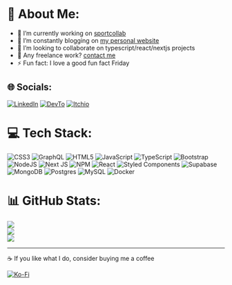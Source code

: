 # 💫 About Me:

- 🔭 I’m currently working on [sportcollab](https://sportcollab.com)
- 🌱 I’m constantly blogging on [my personal website](https://revolugame.com)
- 👯 I’m looking to collaborate on typescript/react/nextjs projects
- 💼 Any freelance work? [contact me](mailto:contact@revolugame.com)
- ⚡ Fun fact: I love a good fun fact Friday

## 🌐 Socials:
[![LinkedIn](https://img.shields.io/badge/LinkedIn-%230077B5.svg?style=for-the-badge&logo=linkedin&logoColor=white)](https://linkedin.com/in/adrien-fischer-b8a1a836) [![DevTo](https://img.shields.io/badge/DevTo-%2312100E.svg?style=for-the-badge&logo=dev.to&logoColor=white)](https://https://dev.to/po8rewq) [![Itchio](https://img.shields.io/static/v1?label=&message=ItchIo&color=FA5C5C&logo=itch.io&logoColor=white&style=for-the-badge)](https://revolugame.itch.io/)

# 💻 Tech Stack:
![CSS3](https://img.shields.io/badge/css3-%231572B6.svg?style=for-the-badge&logo=css3&logoColor=white) ![GraphQL](https://img.shields.io/badge/-GraphQL-E10098?style=for-the-badge&logo=graphql&logoColor=white) ![HTML5](https://img.shields.io/badge/html5-%23E34F26.svg?style=for-the-badge&logo=html5&logoColor=white) ![JavaScript](https://img.shields.io/badge/javascript-%23323330.svg?style=for-the-badge&logo=javascript&logoColor=%23F7DF1E) ![TypeScript](https://img.shields.io/badge/typescript-%23007ACC.svg?style=for-the-badge&logo=typescript&logoColor=white) ![Bootstrap](https://img.shields.io/badge/bootstrap-%23563D7C.svg?style=for-the-badge&logo=bootstrap&logoColor=white) ![NodeJS](https://img.shields.io/badge/node.js-6DA55F?style=for-the-badge&logo=node.js&logoColor=white) ![Next JS](https://img.shields.io/badge/Next-black?style=for-the-badge&logo=next.js&logoColor=white) ![NPM](https://img.shields.io/badge/NPM-%23000000.svg?style=for-the-badge&logo=npm&logoColor=white) ![React](https://img.shields.io/badge/react-%2320232a.svg?style=for-the-badge&logo=react&logoColor=%2361DAFB) ![Styled Components](https://img.shields.io/badge/styled--components-DB7093?style=for-the-badge&logo=styled-components&logoColor=white) 	![Supabase](https://img.shields.io/badge/Supabase-3ECF8E?style=for-the-badge&logo=supabase&logoColor=white) ![MongoDB](https://img.shields.io/badge/MongoDB-%234ea94b.svg?style=for-the-badge&logo=mongodb&logoColor=white) ![Postgres](https://img.shields.io/badge/postgres-%23316192.svg?style=for-the-badge&logo=postgresql&logoColor=white) ![MySQL](https://img.shields.io/badge/mysql-%2300f.svg?style=for-the-badge&logo=mysql&logoColor=white) ![Docker](https://img.shields.io/badge/docker-%230db7ed.svg?style=for-the-badge&logo=docker&logoColor=white)

# 📊 GitHub Stats:
![](https://github-readme-stats.vercel.app/api?username=po8rewq&theme=tokyonight&hide_border=false&include_all_commits=false&count_private=true)<br/>
![](https://github-readme-streak-stats.herokuapp.com/?user=po8rewq&theme=tokyonight&hide_border=false)<br/>
![](https://github-readme-stats.vercel.app/api/top-langs/?username=po8rewq&theme=tokyonight&hide_border=false&include_all_commits=false&count_private=true&layout=compact)

---
☕ If you like what I do, consider buying me a coffee

[![Ko-Fi](https://img.shields.io/badge/Ko--fi-F16061?style=for-the-badge&logo=ko-fi&logoColor=white)](https://ko-fi.com/revolugame) 

